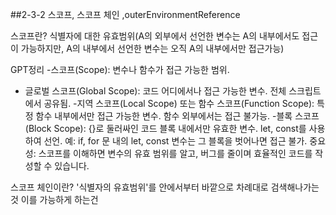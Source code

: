 ##2-3-2 스코프, 스코프 체인 ,outerEnvironmentReference

스코프란?
식별자에 대한 유효범위(A의 외부에서 선언한 변수는 A의 내부에서도 접근이 가능하지만, A의 내부에서 선언한 변수는 오직 A의 내부에서만 접근가능)

GPT정리
-스코프(Scope): 변수나 함수가 접근 가능한 범위.
  - 글로벌 스코프(Global Scope):
      코드 어디에서나 접근 가능한 변수.
      전체 스크립트에서 공유됨.
  -지역 스코프(Local Scope) 또는 함수 스코프(Function Scope):
      특정 함수 내부에서만 접근 가능한 변수.
      함수 외부에서는 접근 불가능.
  -블록 스코프(Block Scope):
      {}로 둘러싸인 코드 블록 내에서만 유효한 변수.
      let, const를 사용하여 선언.
        예: if, for 문 내의 let, const 변수는 그 블록을 벗어나면 접근 불가.
중요성: 스코프를 이해하면 변수의 유효 범위를 알고, 버그를 줄이며 효율적인 코드를 작성할 수 있습니다.


스코프 체인이란?
'식별자의 유효범위'를 안에서부터 바깥으로 차례대로 검색해나가는 것
이를 가능하게 하는건 

